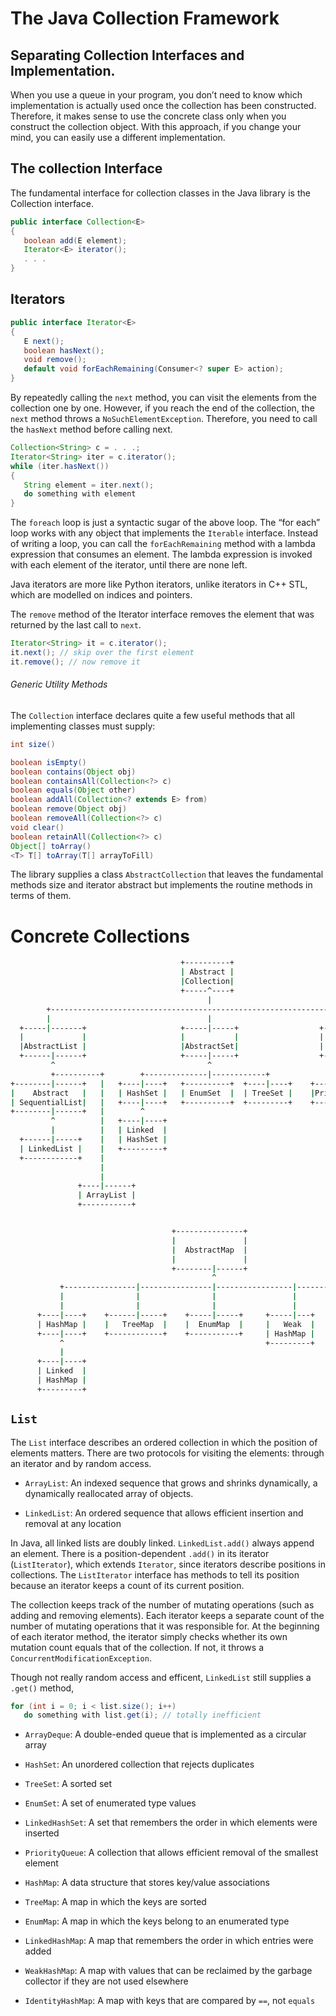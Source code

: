 # The Java Collection Framework

## Separating Collection Interfaces and Implementation.

When you use a queue in your program, you don’t need to know which implementation is actually used once the collection has been constructed. Therefore, it makes sense to use the concrete class only when you construct the collection object. With this approach, if you change your mind, you can easily use a different implementation.

## The collection Interface

The fundamental interface for collection classes in the Java library is the Collection interface.

```java
public interface Collection<E>
{
   boolean add(E element);
   Iterator<E> iterator();
   . . .
}
```

## Iterators

```java
public interface Iterator<E>
{
   E next();
   boolean hasNext();
   void remove();
   default void forEachRemaining(Consumer<? super E> action);
}
```

By repeatedly calling the `next` method, you can visit the elements from the collection one by one. However, if you reach the end of the collection, the `next` method throws a `NoSuchElementException`. Therefore, you need to call the `hasNext` method before calling next. 

```java
Collection<String> c = . . .;
Iterator<String> iter = c.iterator();
while (iter.hasNext())
{
   String element = iter.next();
   do something with element
}
```

The `foreach` loop is just a syntactic sugar of the above loop. The “for each” loop works with any object that implements the `Iterable` interface. Instead of writing a loop, you can call the `forEachRemaining` method with a lambda expression that consumes an element. The lambda expression is invoked with each element of the iterator, until there are none left.

Java iterators are more like Python iterators, unlike iterators in C++ STL, which are modelled on indices and pointers.

The `remove` method of the Iterator interface removes the element that was returned by the last call to `next`.

```java
Iterator<String> it = c.iterator();
it.next(); // skip over the first element
it.remove(); // now remove it
```

###### Generic Utility Methods

The `Collection` interface declares quite a few useful methods that all implementing classes must supply:

```java
int size()

boolean isEmpty()
boolean contains(Object obj)
boolean containsAll(Collection<?> c)
boolean equals(Object other)
boolean addAll(Collection<? extends E> from)
boolean remove(Object obj)
boolean removeAll(Collection<?> c)
void clear()
boolean retainAll(Collection<?> c)
Object[] toArray()
<T> T[] toArray(T[] arrayToFill)
```

The library supplies a class `AbstractCollection` that leaves the fundamental methods size and iterator abstract but implements the routine methods in terms of them.

# Concrete Collections

```bash
                                      +----------+
                                      | Abstract |
                                      |Collection|
                                      +-----^----+
                                            |
        +------------------------------------------------------------------|----------------+
        |                                   |                              |                |
  +-----|-------+                     +-----|-----+                  +-----|-----+          |
  |             |                     |           |                  | Abstract  |          |
  |AbstractList |                     |AbstractSet|                  |   Queue   |          |
  +------|------+                     +-----|-----+                  +-----|-----+          |
         ^                                  ^                              ^                |
         +----------+        +--------------|------------+                 |                |
+--------|------+   |   +----|----+   +----------+  +----|----+    +-------|------+  +------|-----+
|    Abstract   |   |   | HashSet |   | EnumSet  |  | TreeSet |    |PriorityQueue |  | ArrayQueue |
| SequentialList|   |   +----|----+   +----------+  +---------+    +--------------+  +------------+
+--------|------+   |        ^
         ^          |   +----|----+
         |          |   | Linked  |
  +------|-----+    |   | HashSet |
  | LinkedList |    |   +---------+
  +------------+    |
                    |
                    |
               +----|------+
               | ArrayList |
               +-----------+


                                    +---------------+
                                    |               |
                                    |  AbstractMap  |
                                    |               |
                                    +--------|------+
                                             ^
           +----------------|----------------|-----------------|-----------------+
           |                |                |                 |                 |
           |                |                |                 |                 |
      +----|----+    +------|-----+    +-----|-----+     +-----|---+        +----|-----+
      | HashMap |    |   TreeMap  |    |  EnumMap  |     |   Weak  |        | Identity |
      +----|----+    +------------+    +-----------+     | HashMap |        |  HashMap |
           ^                                             +---------+        +----------+
           |
      +----|----+
      | Linked  |
      | HashMap |
      +---------+

```

## `List`

The `List` interface describes an ordered collection in which the position of elements matters.  There are two protocols for visiting the elements: through an iterator and by random access.

- `ArrayList`: An indexed sequence that grows and shrinks dynamically, a dynamically reallocated array of objects. 

- `LinkedList`: An ordered sequence that allows efficient insertion and removal at any location

In Java, all linked lists are doubly linked. `LinkedList.add()` always append an element. There is a position-dependent `.add()` in its iterator (`ListIterator`), which extends `Iterator`, since iterators describe positions in collections. The `ListIterator` interface has methods to tell its position because an iterator keeps a count of its current position.

The collection keeps track of the number of mutating operations (such as adding and removing elements). Each iterator keeps a separate count of the number of mutating operations that it was responsible for. At the beginning of each iterator method, the iterator simply checks whether its own mutation count equals that of the collection. If not, it throws a `ConcurrentModificationException`.

Though not really random access and efficent, `LinkedList` still supplies a `.get()` method, 

```java
for (int i = 0; i < list.size(); i++)
   do something with list.get(i); // totally inefficient
```




- `ArrayDeque`: A double-ended queue that is implemented as a circular array

- `HashSet`: An unordered collection that rejects duplicates

- `TreeSet`: A sorted set

- `EnumSet`: A set of enumerated type values

- `LinkedHashSet`: A set that remembers the order in which elements were inserted

- `PriorityQueue`: A collection that allows efficient removal of the smallest element

- `HashMap`: A data structure that stores key/value associations

- `TreeMap`: A map in which the keys are sorted

- `EnumMap`: A map in which the keys belong to an enumerated type

- `LinkedHashMap`: A map that remembers the order in which entries were added

- `WeakHashMap`: A map with values that can be reclaimed by the garbage collector if they are not used elsewhere

- `IdentityHashMap`: A map with keys that are compared by `==`, not `equals`
